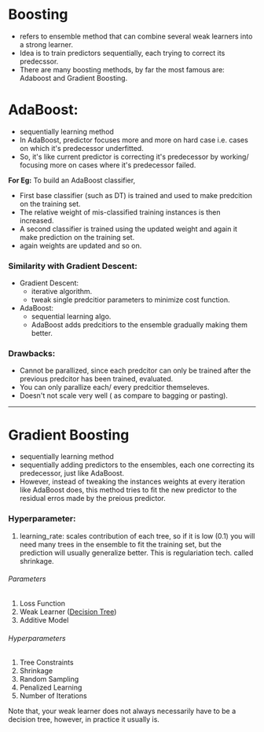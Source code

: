 # Boosting

- refers to ensemble method that can combine several weak learners into a strong learner.
- Idea is to train predictors sequentially, each trying to correct its predecssor.
- There are many boosting methods, by far the most famous are: Adaboost and Gradient Boosting.

# AdaBoost:
- sequentially learning method
- In AdaBoost, predictor focuses more and more on hard case i.e. cases on which it's predecessor underfitted. 
- So, it's like current predictor is correcting it's predecessor by working/ focusing more on cases where it's predecessor failed.

**For Eg:** To build an AdaBoost classifier,
- First base classifier (such as DT) is trained and used to make predcition on the training set. 
- The relative weight of mis-classified training instances is then increased.
- A second classifier is trained using the updated weight and again it make prediction on the training set.
- again weights are updated and so on.

### Similarity with Gradient Descent:
- Gradient Descent:
  - iterative algorithm.
  - tweak single predcitior parameters to minimize cost function.
- AdaBoost:
  - sequential learning algo.
  - AdaBoost adds predcitiors to the ensemble gradually making them better.
  
### Drawbacks:
- Cannot be parallized, since each predcitor can only be trained after the previous predcitor has been trained, evaluated.
- You can only parallize each/ every predcitior themseleves.
- Doesn't not scale very well ( as compare to bagging or pasting).

-----------------------------------------------------------------------------------------------------------------------------

# Gradient Boosting
- sequentially learning method
- sequentially adding predictors to the ensembles, each one correcting its predecessor, just like AdaBoost.
- However, instead of tweaking the instances weights at every iteration like AdaBoost does, this method tries to fit the new predictor to the residual erros made by the preious predictor.


### Hyperparameter:
1. learning_rate: scales contribution of each tree, so if it is low (0.1) you will need many trees in the ensemble to fit the training set, but the prediction will usually generalize better. This is regulariation tech. called shrinkage.


###### Parameters
1. Loss Function
2. Weak Learner ([Decision Tree](https://github.com/jimmychimmyy/machine_learning_notes/blob/master/decision_tree/decision_tree.md))
3. Additive Model

###### Hyperparameters
1. Tree Constraints
2. Shrinkage
3. Random Sampling
4. Penalized Learning
5. Number of Iterations

Note that, your weak learner does not always necessarily have to be a decision tree, however, in practice it usually is.



